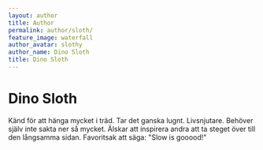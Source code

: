 ```yaml
---
layout: author
title: Author
permalink: author/sloth/
feature_image: waterfall
author_avatar: slothy
author_name: Dino Sloth
title: Dino Sloth
---
```


# Dino Sloth

Känd för att hänga mycket i träd. Tar det ganska lugnt. Livsnjutare. Behöver själv inte sakta ner så mycket. Älskar att inspirera andra att ta steget över till den långsamma sidan. Favoritsak att säga: "Slow is gooood!"


